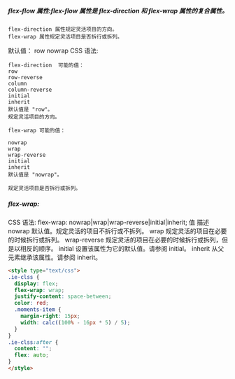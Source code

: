 
##### flex-flow 属性:flex-flow 属性是 flex-direction 和 flex-wrap 属性的复合属性。
```
flex-direction 属性规定灵活项目的方向。
flex-wrap 属性规定灵活项目是否拆行或拆列。
```
默认值：  row nowrap
CSS 语法:
```
flex-direction  可能的值：
row
row-reverse
column
column-reverse
initial
inherit
默认值是 "row"。
规定灵活项目的方向。
```
```
flex-wrap 可能的值：

nowrap
wrap
wrap-reverse
initial
inherit
默认值是 "nowrap"。

规定灵活项目是否拆行或拆列。
```

##### flex-wrap:
CSS 语法:
flex-wrap: nowrap|wrap|wrap-reverse|initial|inherit;
值 描述
nowrap  默认值。规定灵活的项目不拆行或不拆列。
wrap  规定灵活的项目在必要的时候拆行或拆列。
wrap-reverse  规定灵活的项目在必要的时候拆行或拆列，但是以相反的顺序。
initial 设置该属性为它的默认值。请参阅 initial。
inherit 从父元素继承该属性。请参阅 inherit。

```html
<style type="text/css">
.ie-clss {
  display: flex;
  flex-wrap: wrap;
  justify-content: space-between;
  color: red;
  .moments-item {
    margin-right: 15px;
    width: calc((100% - 16px * 5) / 5);
  }
}
.ie-clss:after {
  content: "";
  flex: auto;
}
</style>
```